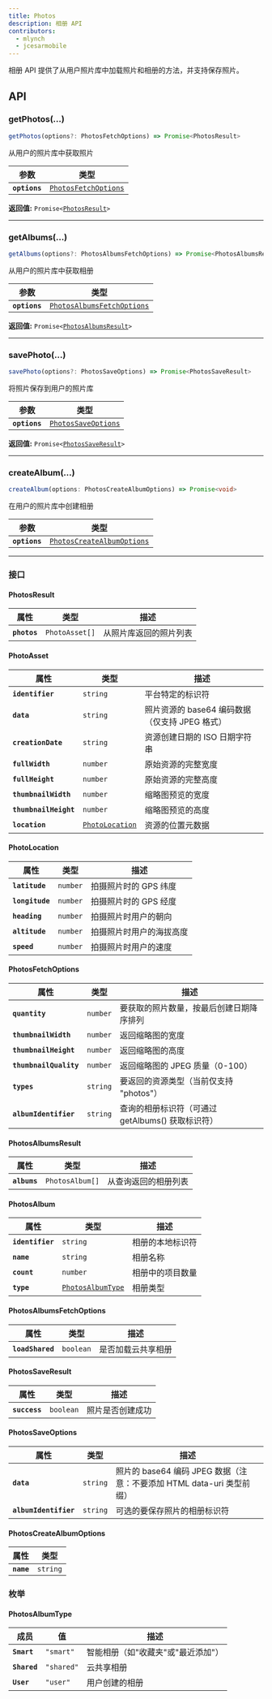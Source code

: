 ```yaml
---
title: Photos
description: 相册 API
contributors:
  - mlynch
  - jcesarmobile
---
```


<plugin-platforms platforms="ios,android"></plugin-platforms>

相册 API 提供了从用户照片库中加载照片和相册的方法，并支持保存照片。

## API

### getPhotos(...)

```typescript
getPhotos(options?: PhotosFetchOptions) => Promise<PhotosResult>
```

从用户的照片库中获取照片

| 参数          | 类型                                                              |
| ------------- | ----------------------------------------------------------------- |
| **`options`** | <code><a href="#photosfetchoptions">PhotosFetchOptions</a></code> |

**返回值:** <code>Promise&lt;<a href="#photosresult">PhotosResult</a>&gt;</code>

---

### getAlbums(...)

```typescript
getAlbums(options?: PhotosAlbumsFetchOptions) => Promise<PhotosAlbumsResult>
```

从用户的照片库中获取相册

| 参数          | 类型                                                                          |
| ------------- | ----------------------------------------------------------------------------- |
| **`options`** | <code><a href="#photosalbumsfetchoptions">PhotosAlbumsFetchOptions</a></code> |

**返回值:** <code>Promise&lt;<a href="#photosalbumsresult">PhotosAlbumsResult</a>&gt;</code>

---

### savePhoto(...)

```typescript
savePhoto(options?: PhotosSaveOptions) => Promise<PhotosSaveResult>
```

将照片保存到用户的照片库

| 参数          | 类型                                                            |
| ------------- | --------------------------------------------------------------- |
| **`options`** | <code><a href="#photossaveoptions">PhotosSaveOptions</a></code> |

**返回值:** <code>Promise&lt;<a href="#photossaveresult">PhotosSaveResult</a>&gt;</code>

---

### createAlbum(...)

```typescript
createAlbum(options: PhotosCreateAlbumOptions) => Promise<void>
```

在用户的照片库中创建相册

| 参数          | 类型                                                                          |
| ------------- | ----------------------------------------------------------------------------- |
| **`options`** | <code><a href="#photoscreatealbumoptions">PhotosCreateAlbumOptions</a></code> |

---

### 接口

#### PhotosResult

| 属性          | 类型                      | 描述                                   |
| ------------ | ------------------------- | -------------------------------------- |
| **`photos`** | <code>PhotoAsset[]</code> | 从照片库返回的照片列表                 |

#### PhotoAsset

| 属性                   | 类型                                                    | 描述                                                                 |
| ---------------------- | ------------------------------------------------------- | ------------------------------------------------------------------- |
| **`identifier`**       | <code>string</code>                                     | 平台特定的标识符                                                    |
| **`data`**             | <code>string</code>                                     | 照片资源的 base64 编码数据（仅支持 JPEG 格式）                      |
| **`creationDate`**     | <code>string</code>                                     | 资源创建日期的 ISO 日期字符串                                       |
| **`fullWidth`**        | <code>number</code>                                     | 原始资源的完整宽度                                                  |
| **`fullHeight`**       | <code>number</code>                                     | 原始资源的完整高度                                                  |
| **`thumbnailWidth`**   | <code>number</code>                                     | 缩略图预览的宽度                                                    |
| **`thumbnailHeight`**  | <code>number</code>                                     | 缩略图预览的高度                                                    |
| **`location`**         | <code><a href="#photolocation">PhotoLocation</a></code> | 资源的位置元数据                                                    |

#### PhotoLocation

| 属性             | 类型                | 描述                                |
| ---------------- | ------------------- | ----------------------------------- |
| **`latitude`**   | <code>number</code> | 拍摄照片时的 GPS 纬度               |
| **`longitude`**  | <code>number</code> | 拍摄照片时的 GPS 经度               |
| **`heading`**    | <code>number</code> | 拍摄照片时用户的朝向                |
| **`altitude`**   | <code>number</code> | 拍摄照片时用户的海拔高度            |
| **`speed`**      | <code>number</code> | 拍摄照片时用户的速度                |

#### PhotosFetchOptions

| 属性                    | 类型                | 描述                                                                 |
| ----------------------- | ------------------- | ------------------------------------------------------------------- |
| **`quantity`**          | <code>number</code> | 要获取的照片数量，按最后创建日期降序排列                            |
| **`thumbnailWidth`**    | <code>number</code> | 返回缩略图的宽度                                                    |
| **`thumbnailHeight`**   | <code>number</code> | 返回缩略图的高度                                                    |
| **`thumbnailQuality`**  | <code>number</code> | 返回缩略图的 JPEG 质量（0-100）                                     |
| **`types`**             | <code>string</code> | 要返回的资源类型（当前仅支持 "photos"）                             |
| **`albumIdentifier`**   | <code>string</code> | 查询的相册标识符（可通过 getAlbums() 获取标识符）                   |

#### PhotosAlbumsResult

| 属性          | 类型                       | 描述                                     |
| ------------ | -------------------------- | ---------------------------------------- |
| **`albums`** | <code>PhotosAlbum[]</code> | 从查询返回的相册列表                     |

#### PhotosAlbum

| 属性               | 类型                                                        | 描述                        |
| ------------------ | ----------------------------------------------------------- | --------------------------- |
| **`identifier`**   | <code>string</code>                                         | 相册的本地标识符            |
| **`name`**         | <code>string</code>                                         | 相册名称                    |
| **`count`**        | <code>number</code>                                         | 相册中的项目数量            |
| **`type`**         | <code><a href="#photosalbumtype">PhotosAlbumType</a></code> | 相册类型                    |

#### PhotosAlbumsFetchOptions

| 属性              | 类型                 | 描述                         |
| ----------------- | -------------------- | ---------------------------- |
| **`loadShared`**  | <code>boolean</code> | 是否加载云共享相册           |

#### PhotosSaveResult

| 属性            | 类型                 | 描述                     |
| --------------- | -------------------- | ------------------------ |
| **`success`**   | <code>boolean</code> | 照片是否创建成功         |

#### PhotosSaveOptions

| 属性                   | 类型                | 描述                                                                           |
| ---------------------- | ------------------- | ------------------------------------------------------------------------------ |
| **`data`**             | <code>string</code> | 照片的 base64 编码 JPEG 数据（注意：不要添加 HTML data-uri 类型前缀）          |
| **`albumIdentifier`**  | <code>string</code> | 可选的要保存照片的相册标识符                                                   |

#### PhotosCreateAlbumOptions

| 属性        | 类型                |
| ----------- | ------------------- |
| **`name`**  | <code>string</code> |

### 枚举

#### PhotosAlbumType

| 成员         | 值                   | 描述                                                    |
| ----------- | -------------------- | ------------------------------------------------------- |
| **`Smart`** | <code>"smart"</code> | 智能相册（如"收藏夹"或"最近添加"）                      |
| **`Shared`**| <code>"shared"</code>| 云共享相册                                              |
| **`User`**  | <code>"user"</code>  | 用户创建的相册                                          |